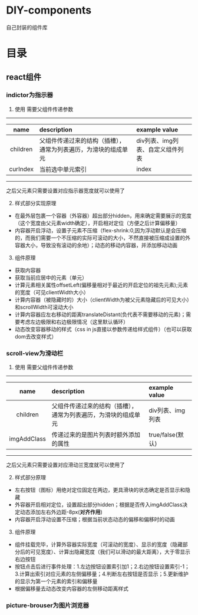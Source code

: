 # DIY-components
自己封装的组件库

# 目录
## react组件
### indictor为指示器
1. 使用
需要父组件传递参数
------------------
|name|description|example value|
|:----:|:--------|:----|
|children|父组件传递过来的结构（插槽），通常为列表遍历，为滑块的组成单元|div列表、img列表、自定义组件列表|
|curIndex|当前选中单元索引|index|
--------------------
之后父元素只需要设置对应指示器宽度就可以使用了

2. 样式部分实现原理
+ 在最外层包裹一个容器（外容器）超出部分hidden，用来确定需要展示的宽度（这个宽度由父元素width确定），开启相对定位（方便之后计算偏移量）
+ 内容器开启浮动，设置子元素不压缩（flex-shrink:0,因为浮动默认是会压缩的，而我们需要一个不压缩的实际可滚动的大小，不然直接被压缩成设置的外容器大小，导致没有滚动的余地）；动态的移动内容器，并添加移动动画

3. 组件原理
+ 获取内容器
+ 获取当前应居中的元素（单元）
+ 计算元素相关属性offsetLeft(偏移量相对于最近的开启定位的祖先元素);元素的宽度（可见clientWidth大小）
+ 计算内容器（被隐藏时的）大小（clientWidth为被父元素隐藏后的可见大小）和scrollWidth可滚动大小
+ 计算内容器应左右移动的距离translateDistant(负代表不需要移动的元素)；需要考虑左边极限和右边极限情况（这里默认循环）
+ 动态改变容器移动的样式（css in js直接以参数传递给样式组件）（也可以获取dom去改变样式）


### scroll-view为滑动栏
1. 使用
需要父组件传递参数
------------------
|name|description|example value|
|:----:|:--------|:----|
|children|父组件传递过来的结构（插槽），通常为列表遍历，为滑块的组成单元|div列表、img列表|
|imgAddClass|传递过来的是图片列表时额外添加的属性|true/false(默认)|
--------------------
之后父元素只需要设置对应滑动兰宽度就可以使用了

2. 样式部分原理
+ 左右按钮（图标）用绝对定位固定在两边，更具滑块的状态确定是否显示和隐藏
+ 外容器开启相对定位，设置超出部分hidden；根据是否传入imgAddClass决定动态添加左右外边距-8px(**对齐作用**)
+ 内容器开启浮动设置不压缩；根据当前状态动态的偏移和偏移时的动画

3. 组件原理
+ 组件挂载完毕，计算外容器实际宽度（可滚动的宽度）、显示的宽度（隐藏部分后的可见宽度）、计算出隐藏宽度（我们可以滑动的最大距离），大于零显示右边按钮
+ 按钮点击后进行事件处理：1.左边按钮设置索引加1；2.右边按钮设置索引-1；3.计算出索引对应元素的左侧偏移量；4.判断左右按钮是否显示；5.更新维护的显示为第一个元素的索引和偏移量
+ 根据偏移量去动态改变内容器的左侧移动距离样式



### picture-brouser为图片浏览器
